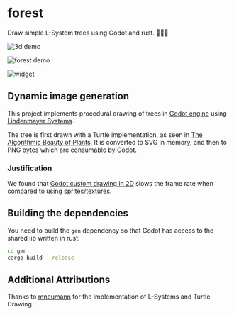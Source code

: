 # forest

Draw simple L-System trees using Godot and rust. 🌳🤖🦀

![3d demo](https://user-images.githubusercontent.com/38859656/106643338-987fbb00-6557-11eb-8073-a74835f75184.gif)

![forest demo](https://user-images.githubusercontent.com/38859656/106504249-aa4c5a00-6494-11eb-8968-5ec347e91094.png)

![widget](https://user-images.githubusercontent.com/38859656/106644758-8272fa00-6559-11eb-9a32-2f1477299658.png)

## Dynamic image generation

This project implements procedural drawing of trees in [Godot engine](https://godotengine.org/) using [Lindenmayer Systems](http://algorithmicbotany.org/papers/#abop).

The tree is first drawn with a Turtle implementation, as seen in [The Algorithmic Beauty of Plants](http://algorithmicbotany.org/papers/#abop).  It is converted to SVG in memory, and then to PNG bytes which are consumable by Godot.

### Justification

We found that [Godot custom drawing in 2D](https://docs.godotengine.org/en/3.2/tutorials/2d/custom_drawing_in_2d.html) slows the frame rate when compared to using sprites/textures.

## Building the dependencies

You need to build the `gen` dependency so that Godot has access to the shared lib written in rust:

```sh
cd gen
cargo build --release
```

## Additional Attributions

Thanks to [mneumann](https://github.com/mneumann/lindenmayer-system) for the implementation of L-Systems and Turtle Drawing.
